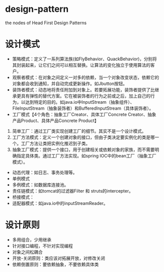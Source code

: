 # design-pattern
the nodes of Head First Design Patterns

# 设计模式
- 策略模式：定义了一系列算法族(如FlyBehavior、QuackBehavior)，分别将其封装起来，让它们之间可以相互替换。让算法的变化独立于使用算法的客户。
- 观察者模式：在对象之间定义一对多的依赖，当一个对象改变状态，依赖它的对象都会收到通知，并自动完成更新操作。如Jbutton按钮。
- 装饰者模式：动态地将责任附加到对象上。若要拓展功能，装饰者提供了比继承更具有弹性的替代方案。它在被装饰者的行为之前或之后，加上自己的行为，以达到特定的目的。如java.io中InputStream（抽象组件）、FileInputStream（抽象装饰者）和BufferedInputStream（具体装饰者）。
- 工厂模式【4个角色：抽象工厂Creator、具体工厂Concrete Creator、抽象产品Product、具体产品Concrete Product】
1. 简单工厂：通过工厂类实现创建工厂的细节。其实不是一个设计模式。
2. 工厂方法模式：定义一个创建对象的接口，但由子类决定要实例化的类是哪一个。工厂方法让类把实例化推迟到子类。
2. 抽象工厂模式：提供一个接口，用于创建相关或依赖对象的家族，而不需要明确指定具体类。通过工厂方法实现。如spring IOC中的bean工厂（抽象工厂模式）。
- 动态代理：如日志、事务处理等。
- 单例模式
- 多例模式：如数据库连接池。
- 责任链模式：如tomcat的过滤器Filter 和 struts的intercepter。
- 桥接模式：
- 适配器模式：如java.io中的inputStreamReader。

# 设计原则
- 多用组合，少用继承
- 针对接口编程，不针对实现编程
- 对象之间松耦合
- 开放-关闭原则：类应该对拓展开放，对修改关闭
- 依赖倒置原则：要依赖抽象，不要依赖具体类
